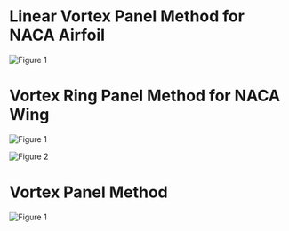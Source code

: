 # Linear Vortex Panel Method for NACA Airfoil

![Figure 1](https://user-images.githubusercontent.com/104728656/175836769-ab0af172-36f2-48f2-90a3-cda486dd9823.png)

# Vortex Ring Panel Method for NACA Wing

![Figure 1](https://user-images.githubusercontent.com/104728656/175836733-396ee772-5848-4df4-a93c-414c69cab2d5.png)

![Figure 2](https://user-images.githubusercontent.com/104728656/175836735-a2e4d718-7814-4b67-88af-d041610ad379.png)

# Vortex Panel Method

![Figure 1](https://user-images.githubusercontent.com/104728656/175946960-cc79a507-c8fb-45d3-afe8-6501b3f4323f.png)
